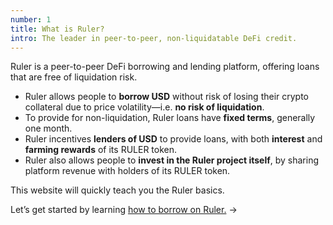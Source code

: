 ```yaml
---
number: 1
title: What is Ruler?
intro: The leader in peer-to-peer, non-liquidatable DeFi credit.
---
```


Ruler is a peer-to-peer DeFi borrowing and lending platform, offering loans that are free of liquidation risk.

- Ruler allows people to **borrow USD** without risk of losing their crypto collateral due to price volatility—i.e. **no risk of liquidation**.
- To provide for non-liquidation, Ruler loans have **fixed terms**, generally one month.
- Ruler incentives **lenders of USD** to provide loans, with both **interest** and **farming rewards** of its RULER token.
- Ruler also allows people to **invest in the Ruler project itself**, by sharing platform revenue with holders of its RULER token.

This website will quickly teach you the Ruler basics.

Let’s get started by learning [how to borrow on Ruler.](/borrow/) →
